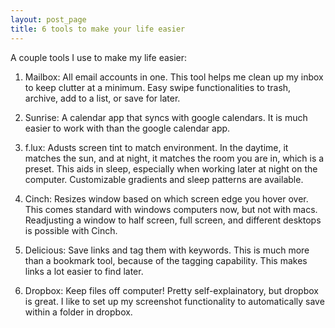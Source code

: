 ```yaml
---
layout: post_page
title: 6 tools to make your life easier
---
```


A couple tools I use to make my life easier:

1. Mailbox: All email accounts in one. 
This tool helps me clean up my inbox to keep clutter at a minimum. Easy swipe functionalities to trash, archive, add to a list, or save for later.

2. Sunrise: A calendar app that syncs with google calendars. 
It is much easier to work with than the google calendar app.

3. f.lux: Adusts screen tint to match environment. 
In the daytime, it matches the sun, and at night, it matches the room you are in, which is a preset. This aids in sleep, especially when working later at night on the computer. Customizable gradients and sleep patterns are available.

4. Cinch: Resizes window based on which screen edge you hover over. 
This comes standard with windows computers now, but not with macs. Readjusting a window to half screen, full screen, and different desktops is possible with Cinch.

5. Delicious: Save links and tag them with keywords. 
This is much more than a bookmark tool, because of the tagging capability. This makes links a lot easier to find later.

6. Dropbox: Keep files off computer!
Pretty self-explainatory, but dropbox is great. I like to set up my screenshot functionality to automatically save within a folder in dropbox.